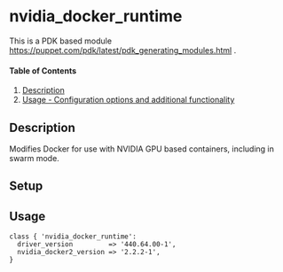 
# nvidia_docker_runtime

This is a PDK based module https://puppet.com/pdk/latest/pdk_generating_modules.html .

#### Table of Contents

1. [Description](#description)
3. [Usage - Configuration options and additional functionality](#usage)

## Description

Modifies Docker for use with NVIDIA GPU based containers, including in swarm mode. 

## Setup

## Usage

```puppet
class { 'nvidia_docker_runtime':
  driver_version         => '440.64.00-1',
  nvidia_docker2_version => '2.2.2-1',
}
```
